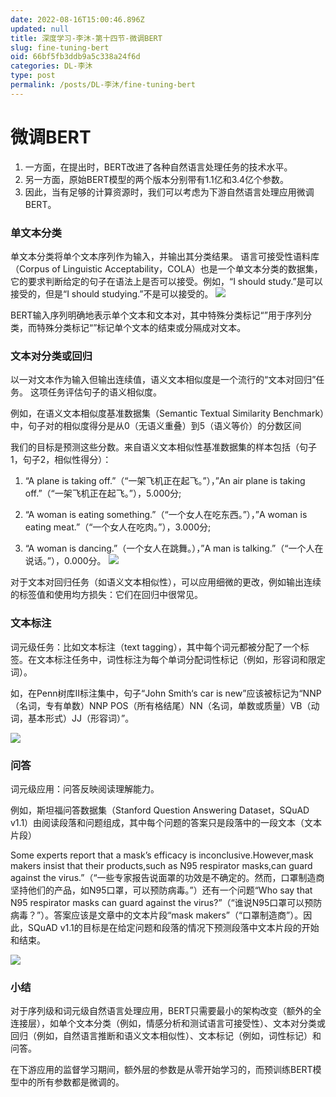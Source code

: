 ```yaml
---
date: 2022-08-16T15:00:46.896Z
updated: null
title: 深度学习-李沐-第十四节-微调BERT
slug: fine-tuning-bert
oid: 66bf5fb3ddb9a5c338a24f6d
categories: DL-李沐
type: post
permalink: /posts/DL-李沐/fine-tuning-bert
---
```



# 微调BERT

1. 一方面，在提出时，BERT改进了各种自然语言处理任务的技术水平。
2. 另一方面，原始BERT模型的两个版本分别带有1.1亿和3.4亿个参数。
3. 因此，当有足够的计算资源时，我们可以考虑为下游自然语言处理应用微调BERT。

### 单文本分类

单文本分类将单个文本序列作为输入，并输出其分类结果。
语言可接受性语料库（Corpus of Linguistic Acceptability，COLA）也是一个单文本分类的数据集，它的要求判断给定的句子在语法上是否可以接受。例如，“I should study.”是可以接受的，但是“I should studying.”不是可以接受的。
![](https://qiniu.kanes.top/blog/3bf5d020.png)

BERT输入序列明确地表示单个文本和文本对，其中特殊分类标记“<cls>”用于序列分类，而特殊分类标记“<sep>”标记单个文本的结束或分隔成对文本。

### 文本对分类或回归

以一对文本作为输入但输出连续值，语义文本相似度是一个流行的“文本对回归”任务。 这项任务评估句子的语义相似度。


例如，在语义文本相似度基准数据集（Semantic Textual Similarity Benchmark）中，句子对的相似度得分是从0（无语义重叠）到5（语义等价）的分数区间

我们的目标是预测这些分数。来自语义文本相似性基准数据集的样本包括（句子1，句子2，相似性得分）：

1. “A plane is taking off.”（“一架飞机正在起飞。”），”An air plane is taking off.”（“一架飞机正在起飞。”），5.000分;

2. “A woman is eating something.”（“一个女人在吃东西。”），”A woman is eating meat.”（“一个女人在吃肉。”），3.000分;

3. “A woman is dancing.”（一个女人在跳舞。），”A man is talking.”（“一个人在说话。”），0.000分。
   ![](https://qiniu.kanes.top/blog/cd8e4402.png)

对于文本对回归任务（如语义文本相似性），可以应用细微的更改，例如输出连续的标签值和使用均方损失：它们在回归中很常见。

### 文本标注

词元级任务：比如文本标注（text tagging），其中每个词元都被分配了一个标签。在文本标注任务中，词性标注为每个单词分配词性标记（例如，形容词和限定词）。

如，在Penn树库II标注集中，句子“John Smith‘s car is new”应该被标记为“NNP（名词，专有单数）NNP POS（所有格结尾）NN（名词，单数或质量）VB（动词，基本形式）JJ（形容词）”。

![](https://qiniu.kanes.top/blog/11bcf2f7.png)

### 问答

词元级应用：问答反映阅读理解能力。

例如，斯坦福问答数据集（Stanford Question Answering Dataset，SQuAD v1.1）由阅读段落和问题组成，其中每个问题的答案只是段落中的一段文本（文本片段）

Some experts report that a mask’s efficacy is inconclusive.However,mask makers insist that their products,such as N95 respirator masks,can guard against the virus.”（“一些专家报告说面罩的功效是不确定的。然而，口罩制造商坚持他们的产品，如N95口罩，可以预防病毒。”）还有一个问题“Who say that N95 respirator masks can guard against the virus?”（“谁说N95口罩可以预防病毒？”）。答案应该是文章中的文本片段“mask makers”（“口罩制造商”）。因此，SQuAD v1.1的目标是在给定问题和段落的情况下预测段落中文本片段的开始和结束。

![](https://qiniu.kanes.top/blog/57b30573.png)

### 小结

对于序列级和词元级自然语言处理应用，BERT只需要最小的架构改变（额外的全连接层），如单个文本分类（例如，情感分析和测试语言可接受性）、文本对分类或回归（例如，自然语言推断和语义文本相似性）、文本标记（例如，词性标记）和问答。

在下游应用的监督学习期间，额外层的参数是从零开始学习的，而预训练BERT模型中的所有参数都是微调的。